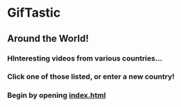 # GifTastic

## Around the World!

### HInteresting videos from various countries...

### Click one of those listed, or enter a new country!

### Begin by opening <a href="https://mlech413.github.io/GifTastic/index.html">index.html</a>



